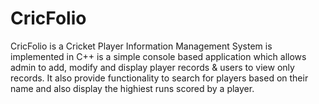 # CricFolio
CricFolio is a Cricket Player Information Management System is implemented in C++ is a simple console based application which allows admin to add, modify and display player records &amp; users to view only records. It also provide functionality to search for players based on their name and also display the highiest runs scored by a player.
